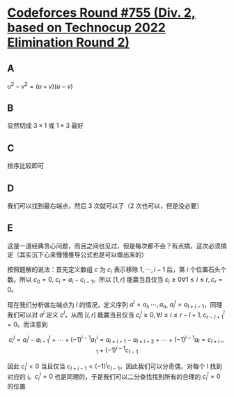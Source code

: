# [Codeforces Round #755 (Div. 2, based on Technocup 2022 Elimination Round 2)](https://codeforces.com/contest/1589)

## A

$u^ 2 - v^2 = (u + v)(u - v)$

## B

显然切成 $3 \times 1$ 或 $1 \times 3$ 最好

## C

排序比较即可

## D

我们可以找到最右端点，然后 3 次就可以了（2 次也可以，但是没必要）


## E

这是一道经典贪心问题，而且之间也见过，但是每次都不会？有点搞，这次必须搞定（其实沉下心来慢慢推导公式也是可以做出来的）

按照题解的说法：首先定义数组 $c$ 为 $c_i$ 表示移除 $1, \cdots, i - 1$ 后，第 $i$ 个位置石头个数。所以  $c_0 = 0$, $c_i = a_i - c_{i - 1}$。所以 $[1, r]$ 能赢当且仅当 $c_i \geq 0 \forall 1 \leq i \leq r, c_r = 0$。

现在我们分析做左端点为 $l$ 的情况，定义序列 $a^l = a_l, \cdots, a_n$, $a^l_i = a_{l + i - 1}$，同理我们可以对 $a^l$ 定义 $c^l$，从而 $[l, r]$ 能赢当且仅当 $c^l_i \geq 0, \forall l \leq i \leq r - l + 1, c^l_{r - l + 1} = 0$。而注意到

$$
c^l_i = a^l_i - a^l_{i - 1} + \cdots + (-1)^{i - 1} a^l_1 = a_{l + i - 1} - a_{l + i - 2} + \cdots + (-1)^{i - 1} a_l = c_{l + i - 1} + (-1)^{i - 1} c_{l - 1}
$$

因此 $c^l_i < 0$ 当且仅当 $c_{l + i - 1} < (-1)^i c_{l - 1}$，因此我们可以分奇偶，对每个 l 找到对应的 i。$c^l_i = 0$ 也是同理的，于是我们可以二分查找找到所有的合理的 $c^l_i = 0$ 的位置
